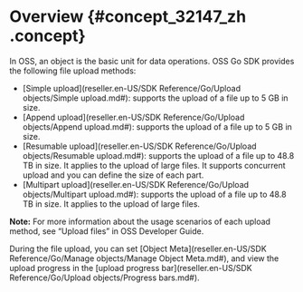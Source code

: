 # Overview {#concept_32147_zh .concept}

In OSS, an object is the basic unit for data operations. OSS Go SDK provides the following file upload methods:

-    [Simple upload](reseller.en-US/SDK Reference/Go/Upload objects/Simple upload.md#): supports the upload of a file up to 5 GB in size.
-    [Append upload](reseller.en-US/SDK Reference/Go/Upload objects/Append upload.md#): supports the upload of a file up to 5 GB in size.
-    [Resumable upload](reseller.en-US/SDK Reference/Go/Upload objects/Resumable upload.md#): supports the upload of a file up to 48.8 TB in size. It applies to the upload of large files. It supports concurrent upload and you can define the size of each part.
-    [Multipart upload](reseller.en-US/SDK Reference/Go/Upload objects/Multipart upload.md#): supports the upload of a file up to 48.8 TB in size. It applies to the upload of large files.

**Note:** For more information about the usage scenarios of each upload method, see “Upload files” in OSS Developer Guide.

During the file upload, you can set [Object Meta](reseller.en-US/SDK Reference/Go/Manage objects/Manage Object Meta.md#), and view the upload progress in the [upload progress bar](reseller.en-US/SDK Reference/Go/Upload objects/Progress bars.md#).


